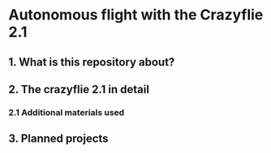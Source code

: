 # Autonomous flight with the Crazyflie 2.1

## 1. What is this repository about?

## 2. The crazyflie 2.1 in detail

### 2.1 Additional materials used

## 3. Planned projects
